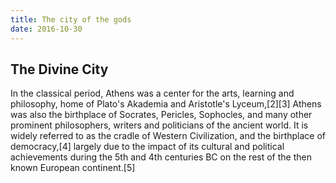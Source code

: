 ```yaml
---
title: The city of the gods
date: 2016-10-30
---
```



## The Divine City

In the classical period, Athens was a center for the arts, learning and philosophy, home of Plato's Akademia and Aristotle's Lyceum,[2][3] Athens was also the birthplace of Socrates, Pericles, Sophocles, and many other prominent philosophers, writers and politicians of the ancient world. It is widely referred to as the cradle of Western Civilization, and the birthplace of democracy,[4] largely due to the impact of its cultural and political achievements during the 5th and 4th centuries BC on the rest of the then known European continent.[5]

